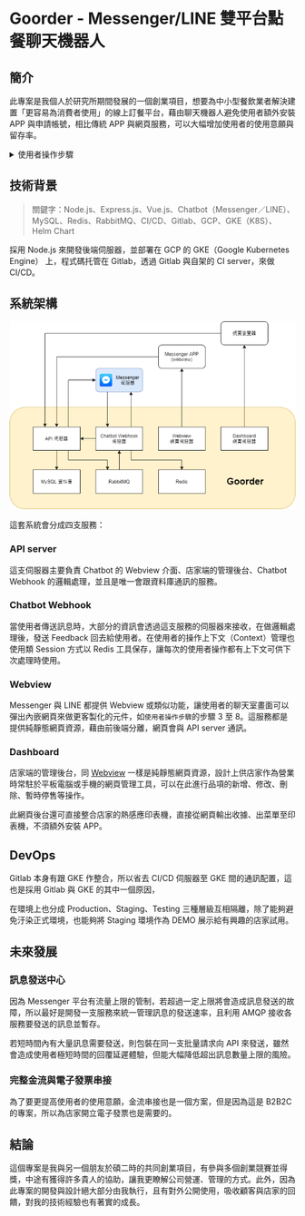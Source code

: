 # Goorder - Messenger/LINE 雙平台點餐聊天機器人

## 簡介

此專案是我個人於研究所期間發展的一個創業項目，想要為中小型餐飲業者解決建置「更容易為消費者使用」的線上訂餐平台，藉由聊天機器人避免使用者額外安裝 APP 與申請帳號，相比傳統 APP 與網頁服務，可以大幅增加使用者的使用意願與留存率。

<details>
<summary>使用者操作步驟</summary>

![步驟1~3](assets/goorder-step1-3.jpg)
![步驟4~7](assets/goorder-step4-7.jpg)
![步驟8~11](assets/goorder-step8-11.jpg)

</details>

## 技術背景

> 關鍵字：Node.js、Express.js、Vue.js、Chatbot（Messenger／LINE）、MySQL、Redis、RabbitMQ、CI/CD、Gitlab、GCP、GKE（K8S）、Helm Chart

採用 Node.js 來開發後端伺服器，並部署在 GCP 的 GKE（Google Kubernetes Engine） 上，程式碼托管在 Gitlab，透過 Gitlab 與自架的 CI server，來做 CI/CD。

## 系統架構

![goorder structure](/.github/portfolio/goorder-structure.png)

這套系統會分成四支服務：

### API server

這支伺服器主要負責 Chatbot 的 Webview 介面、店家端的管理後台、Chatbot Webhook 的邏輯處理，並且是唯一會跟資料庫通訊的服務。

### Chatbot Webhook

當使用者傳送訊息時，大部分的資訊會透過這支服務的伺服器來接收，在做邏輯處理後，發送 Feedback 回去給使用者。在使用者的操作上下文（Context）管理也使用類 Session 方式以 Redis 工具保存，讓每次的使用者操作都有上下文可供下次處理時使用。

### Webview

Messenger 與 LINE 都提供 Webview 或類似功能，讓使用者的聊天室畫面可以彈出內嵌網頁來做更客製化的元件，如`使用者操作步驟`的步驟 3 至 8。這服務都是提供純靜態網頁資源，藉由前後端分離，網頁會與 API server 通訊。

### Dashboard

店家端的管理後台，同 [Webview](#Webview) 一樣是純靜態網頁資源，設計上供店家作為營業時常駐於平板電腦或手機的網頁管理工具，可以在此進行品項的新增、修改、刪除、暫時停售等操作。

此網頁後台還可直接整合店家的熱感應印表機，直接從網頁輸出收據、出菜單至印表機，不須額外安裝 APP。

## DevOps

Gitlab 本身有跟 GKE 作整合，所以省去 CI/CD 伺服器至 GKE 間的通訊配置，這也是採用 Gitlab 與 GKE 的其中一個原因，

在環境上也分成 Production、Staging、Testing 三種層級互相隔離，除了能夠避免汙染正式環境，也能夠將 Staging 環境作為 DEMO 展示給有興趣的店家試用。

## 未來發展

### 訊息發送中心

因為 Messenger 平台有流量上限的管制，若超過一定上限將會造成訊息發送的故障，所以最好是開發一支服務來統一管理訊息的發送速率，且利用 AMQP 接收各服務要發送的訊息並暫存。

若短時間內有大量訊息需要發送，則包裝在同一支批量請求向 API 來發送，雖然會造成使用者極短時間的回覆延遲體驗，但能大幅降低超出訊息數量上限的風險。

### 完整金流與電子發票串接

為了要更提高使用者的使用意願，金流串接也是一個方案，但是因為這是 B2B2C 的專案，所以為店家開立電子發票也是需要的。

## 結論

這個專案是我與另一個朋友於碩二時的共同創業項目，有參與多個創業競賽並得獎，中途有獲得許多貴人的協助，讓我更瞭解公司營運、管理的方式。此外，因為此專案的開發與設計絕大部分由我執行，且有對外公開使用，吸收顧客與店家的回饋，對我的技術經驗也有著實的成長。
